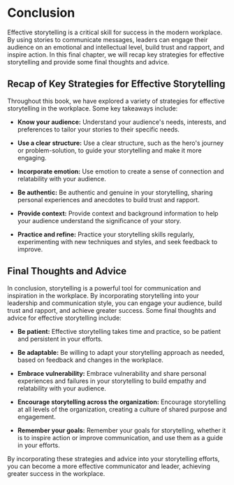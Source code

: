 # Conclusion

Effective storytelling is a critical skill for success in the modern workplace. By using stories to communicate messages, leaders can engage their audience on an emotional and intellectual level, build trust and rapport, and inspire action. In this final chapter, we will recap key strategies for effective storytelling and provide some final thoughts and advice.

Recap of Key Strategies for Effective Storytelling
--------------------------------------------------

Throughout this book, we have explored a variety of strategies for effective storytelling in the workplace. Some key takeaways include:

* **Know your audience:** Understand your audience's needs, interests, and preferences to tailor your stories to their specific needs.

* **Use a clear structure:** Use a clear structure, such as the hero's journey or problem-solution, to guide your storytelling and make it more engaging.

* **Incorporate emotion:** Use emotion to create a sense of connection and relatability with your audience.

* **Be authentic:** Be authentic and genuine in your storytelling, sharing personal experiences and anecdotes to build trust and rapport.

* **Provide context:** Provide context and background information to help your audience understand the significance of your story.

* **Practice and refine:** Practice your storytelling skills regularly, experimenting with new techniques and styles, and seek feedback to improve.

Final Thoughts and Advice
-------------------------

In conclusion, storytelling is a powerful tool for communication and inspiration in the workplace. By incorporating storytelling into your leadership and communication style, you can engage your audience, build trust and rapport, and achieve greater success. Some final thoughts and advice for effective storytelling include:

* **Be patient:** Effective storytelling takes time and practice, so be patient and persistent in your efforts.

* **Be adaptable:** Be willing to adapt your storytelling approach as needed, based on feedback and changes in the workplace.

* **Embrace vulnerability:** Embrace vulnerability and share personal experiences and failures in your storytelling to build empathy and relatability with your audience.

* **Encourage storytelling across the organization:** Encourage storytelling at all levels of the organization, creating a culture of shared purpose and engagement.

* **Remember your goals:** Remember your goals for storytelling, whether it is to inspire action or improve communication, and use them as a guide in your efforts.

By incorporating these strategies and advice into your storytelling efforts, you can become a more effective communicator and leader, achieving greater success in the workplace.